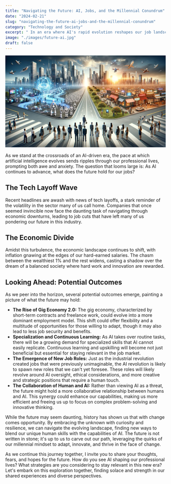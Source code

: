 ```yaml
---
title: "Navigating the Future: AI, Jobs, and the Millennial Conundrum"
date: "2024-02-21"
slug: "navigating-the-future-ai-jobs-and-the-millennial-conundrum"
category: "Technology and Society"
excerpt: " In an era where AI's rapid evolution reshapes our job landscape, a 35-year-old millennial developer reflects on the future of work amidst tech layoffs, economic uncertainties, and the widening wealth gap..."
image: "./images/future-ai.jpg"
draft: false
---
```


![The future of AI and tech](./images/future-ai.jpg)
<br />
<div class="prose prose-lg max-w-none">

  As we stand at the crossroads of an AI-driven era, the pace at which artificial intelligence evolves sends ripples through our professional lives, prompting both awe and anxiety. The question that looms large is: As AI continues to advance, what does the future hold for our jobs?

  ## The Tech Layoff Wave
  
  Recent headlines are awash with news of tech layoffs, a stark reminder of the volatility in the sector many of us call home. Companies that once seemed invincible now face the daunting task of navigating through economic downturns, leading to job cuts that have left many of us pondering our future in this industry.

  ## The Economic Divide
  
  Amidst this turbulence, the economic landscape continues to shift, with inflation gnawing at the edges of our hard-earned salaries. The chasm between the wealthiest 1% and the rest widens, casting a shadow over the dream of a balanced society where hard work and innovation are rewarded.

  ## Looking Ahead: Potential Outcomes
  
  As we peer into the horizon, several potential outcomes emerge, painting a picture of what the future may hold:

  - **The Rise of Gig Economy 2.0:** The gig economy, characterized by short-term contracts and freelance work, could evolve into a more dominant employment model. This shift could offer flexibility and a multitude of opportunities for those willing to adapt, though it may also lead to less job security and benefits.
  - **Specialization and Continuous Learning:** As AI takes over routine tasks, there will be a growing demand for specialized skills that AI cannot easily replicate. Continuous learning and upskilling will become not just beneficial but essential for staying relevant in the job market.
  - **The Emergence of New Job Roles:** Just as the industrial revolution created jobs that were previously unimaginable, the AI revolution is likely to spawn new roles that we can't yet foresee. These roles will likely revolve around AI oversight, ethical considerations, and more creative and strategic positions that require a human touch.
  - **The Collaboration of Human and AI:** Rather than viewing AI as a threat, the future might hold a more collaborative relationship between humans and AI. This synergy could enhance our capabilities, making us more efficient and freeing us up to focus on complex problem-solving and innovative thinking.

  While the future may seem daunting, history has shown us that with change comes opportunity. By embracing the unknown with curiosity and resilience, we can navigate the evolving landscape, finding new ways to blend our unique human skills with the capabilities of AI. The future is not written in stone; it's up to us to carve out our path, leveraging the quirks of our millennial mindset to adapt, innovate, and thrive in the face of change.

  As we continue this journey together, I invite you to share your thoughts, fears, and hopes for the future. How do you see AI shaping our professional lives? What strategies are you considering to stay relevant in this new era? Let's embark on this exploration together, finding solace and strength in our shared experiences and diverse perspectives.
</div>